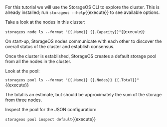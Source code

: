 For this tutorial we will use the StorageOS CLI to explore the cluster. This is
already installed; run `storageos --help`{{execute}} to see available options.

Take a look at the nodes in this cluster:

`storageos node ls --format "{{.Name}} {{.Capacity}}"`{{execute}}

On start-up, StorageOS nodes communicate with each other to discover the overall
status of the cluster and establish consensus.

Once the cluster is established, StorageOS creates a default storage pool from all the nodes in the cluster.

Look at the pool:

`storageos pool ls --format "{{.Name}} {{.Nodes}} {{.Total}}"`{{execute}}

The total is an estimate, but should be approximately the sum of the storage from three nodes.

Inspect the pool for the JSON configuration:

`storageos pool inspect default`{{execute}}

